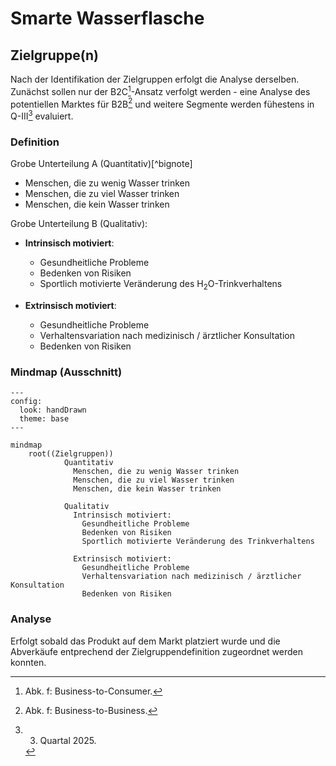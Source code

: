 # Smarte Wasserflasche 
##  

## Zielgruppe(n)
 Nach der Identifikation der Zielgruppen erfolgt die Analyse derselben.
 Zunächst sollen nur der B2C[^1]-Ansatz verfolgt werden - eine Analyse 
 des potentiellen Marktes für B2B[^2] und weitere Segmente werden 
 fühestens in Q-III[^3] evaluiert.

### Definition

Grobe Unterteilung A (Quantitativ)[^bignote]
* Menschen, die zu wenig Wasser trinken
* Menschen, die zu viel Wasser trinken
* Menschen, die kein Wasser trinken

Grobe Unterteilung B (Qualitativ):
* <b>Intrinsisch motiviert</b>:
    * Gesundheitliche Probleme 
    * Bedenken von Risiken
    * Sportlich motivierte Veränderung des H<sub>2</sub>O-Trinkverhaltens

* <b>Extrinsisch motiviert</b>:
    * Gesundheitliche Probleme 
    * Verhaltensvariation nach medizinisch / ärztlicher Konsultation
    * Bedenken von Risiken
    
### Mindmap (Ausschnitt)
```mermaid
---
config:
  look: handDrawn
  theme: base
---

mindmap
    root((Zielgruppen))
            Quantitativ
              Menschen, die zu wenig Wasser trinken
              Menschen, die zu viel Wasser trinken
              Menschen, die kein Wasser trinken

            Qualitativ
              Intrinsisch motiviert:
                Gesundheitliche Probleme
                Bedenken von Risiken
                Sportlich motivierte Veränderung des Trinkverhaltens

              Extrinsisch motiviert:
                Gesundheitliche Probleme
                Verhaltensvariation nach medizinisch / ärztlicher Konsultation
                Bedenken von Risiken
```

### Analyse
Erfolgt sobald das Produkt auf dem Markt platziert wurde und die Abverkäufe entprechend der Zielgruppendefinition zugeordnet werden konnten.

 




[^1]: Abk. f: Business-to-Consumer.
[^2]: Abk. f: Business-to-Business. 
[^3]: 3. Quartal 2025.